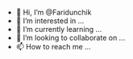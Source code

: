 - 👋 Hi, I’m @Faridunchik
- 👀 I’m interested in ...
- 🌱 I’m currently learning ...
- 💞️ I’m looking to collaborate on ...
- 📫 How to reach me ...

<!---
Faridunchik/Faridunchik is a ✨ special ✨ repository because its `README.md` (this file) appears on your GitHub profile.
You can click the Preview link to take a look at your changes.
--->

